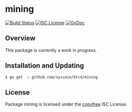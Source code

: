 mining
======

[![Build Status](http://img.shields.io/travis/btcsuite/btcd.svg)](https://travis-ci.org/btcsuite/btcd)
[![ISC License](http://img.shields.io/badge/license-ISC-blue.svg)](http://copyfree.org)
[![GoDoc](https://img.shields.io/badge/godoc-reference-blue.svg)](http://godoc.org/github.com/btcsuite/btcd/mining)

## Overview

This package is currently a work in progress.

## Installation and Updating

```bash
$ go get -u github.com/syscoin/btcd/mining
```

## License

Package mining is licensed under the [copyfree](http://copyfree.org) ISC
License.
